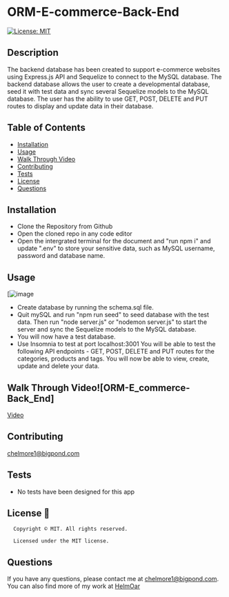 # ORM-E-commerce-Back-End

  [![License: MIT](https://img.shields.io/badge/License-MIT-yellow.svg)](https://opensource.org/licenses/MIT)


## Description
The backend database has been created to support e-commerce websites using Express.js API and Sequelize to connect to the MySQL database. The backend database allows the user to create a developmental database, seed it with test data and sync several Sequelize models to the MySQL database. The user has the ability to use GET, POST, DELETE and PUT routes to display and update data in their database. 


## Table of Contents
- [Installation](#installation)
- [Usage](#usage)
- [Walk Through Video](#walkThrough)
- [Contributing](#contributing)
- [Tests](#tests)
- [License](#license)
- [Questions](#questions)

## Installation
- Clone the Repository from Github
- Open the cloned repo in any code editor
- Open the intergrated terminal for the document and "run npm i" and update ".env" to store your sensitive data, such as MySQL username, password and database name. 


## Usage

 [![image](https://github.com/HelmOar/ORM-E-commerce-Back-End/assets/122151785/65484716-879a-49fa-961e-6bc9635a6190)
 
- Create database by running the schema.sql file. 
- Quit mySQL and run "npm run seed" to seed database with the test data. Then run "node server.js" or "nodemon server.js" to start the server and sync the Sequelize models to the MySQL database.
- You will now have a test database.
- Use Insomnia to test at port localhost:3001 You will be able to test the following API endpoints - GET, POST, DELETE and PUT routes for the categories, products and tags. You will now be able to view, create, update and delete your data. 


## Walk Through Video![ORM-E_commerce-Back_End]


[Video](https://youtu.be/NMWtiSWO9G8)

## Contributing
chelmore1@bigpond.com

## Tests
- No tests have been designed for this app

## License 📛
      Copyright © MIT. All rights reserved. 
      
      Licensed under the MIT license.

## Questions
If you have any questions, please contact me at chelmore1@bigpond.com.
You can also find more of my work at [HelmOar](https://github.com/HelmOar/)


